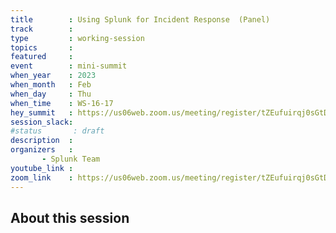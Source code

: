 ```yaml
---
title        : Using Splunk for Incident Response  (Panel)
track        :
type         : working-session
topics       :
featured     :
event        : mini-summit
when_year    : 2023
when_month   : Feb
when_day     : Thu
when_time    : WS-16-17
hey_summit   : https://us06web.zoom.us/meeting/register/tZEufuirqj0sGtDhBcH8nQtF8g99BG2ABWLy
session_slack:
#status       : draft
description  :
organizers   :
       - Splunk Team
youtube_link :
zoom_link    : https://us06web.zoom.us/meeting/register/tZEufuirqj0sGtDhBcH8nQtF8g99BG2ABWLy
---
```


## About this session
